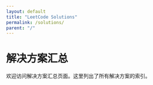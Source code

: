 ```yaml
---
layout: default
title: "LeetCode Solutions"
permalink: /solutions/
parent: "/" 
---
```


# 解决方案汇总

欢迎访问解决方案汇总页面。这里列出了所有解决方案的索引。
